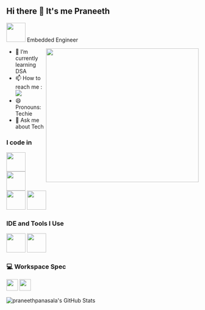 ## Hi there 👋 It's me Praneeth
<img height="50" width="50" src="https://img.icons8.com/color/48/000000/5g.png" /> Embedded Engineer

<img align="right" width="400" height="350" src="https://media.giphy.com/media/xT9IgzoKnwFNmISR8I/giphy.gif">
                                                 
- 🌱 I’m currently learning DSA
- 📫 How to reach me :
<br /> [<img src="https://img.shields.io/badge/LinkedIn-0077B5?style=for-the-badge&logo=linkedin&logoColor=white" />](https://www.linkedin.com/in/praneeth-panasala-275193264/)
- 😄 Pronouns: Techie
- 💬 Ask me about Tech
### I code in
<img height="50" width="50" src="https://img.icons8.com/color/48/000000/c-programming.png" /> <img height="50" width="50" src="https://img.icons8.com/color/48/000000/c-plus-plus-logo.png" /> <img height="50" width="50" src="https://img.icons8.com/color/48/000000/python.png" /> <img height="50" width="50" src="https://img.icons8.com/color/48/000000/bash.png" />


### IDE and Tools I Use
<img height="50" width="50" src="https://img.icons8.com/color/48/000000/visual-studio-code-2019.png"/> <img height="50" width="50" src="https://img.icons8.com/color/50/000000/git.png"/> 

### 💻 Workspace Spec
<img height="30" src="https://img.shields.io/badge/windows-539CE5?style=for-the-badge&logo=windows&logoColor=black"/> <img height="30" src="https://img.shields.io/badge/ubuntu-E95420?style=for-the-badge&logo=ubuntu&logoColor=white"/>

![praneethpanasala's GitHub Stats](https://github-readme-stats.vercel.app/api?username=praneethpanasala&theme=dark&show_icons=true&&hide=issues,contribs)

